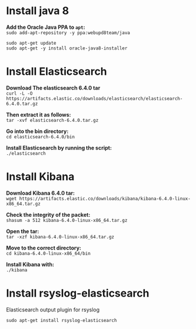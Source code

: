 # Install java 8 #

**Add the Oracle Java PPA to `apt`:**  
`sudo add-apt-repository -y ppa:webupd8team/java`  

```
sudo apt-get update  
sudo apt-get -y install oracle-java8-installer
```

# Install Elasticsearch #

**Download The elasticsearch 6.4.0 tar**  
`curl -L -O https://artifacts.elastic.co/downloads/elasticsearch/elasticsearch-6.4.0.tar.gz`  

**Then extract it as follows:**  
`tar -xvf elasticsearch-6.4.0.tar.gz`

**Go into the bin directory:**  
`cd elasticsearch-6.4.0/bin`

**Install Elasticsearch by running the script:**  
`./elasticsearch`  
  
# Install Kibana #

**Download Kibana 6.4.0 tar:**  
`wget https://artifacts.elastic.co/downloads/kibana/kibana-6.4.0-linux-x86_64.tar.gz`

**Check the integrity of the packet:**  
`shasum -a 512 kibana-6.4.0-linux-x86_64.tar.gz `

**Open the tar:**  
`tar -xzf kibana-6.4.0-linux-x86_64.tar.gz`

**Move to the correct directory:**  
`cd kibana-6.4.0-linux-x86_64/bin `

**Install Kibana with:**  
`./kibana`

# Install rsyslog-elasticsearch
Elasticsearch output plugin for rsyslog

`sudo apt-get install rsyslog-elasticsearch`

